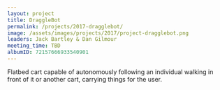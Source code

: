 ```yaml
---
layout: project
title: DraggleBot
permalink: /projects/2017-dragglebot/
image: /assets/images/projects/2017/project-dragglebot.png
leaders: Jack Bartley & Dan Gilmour
meeting_time: TBD
albumID: 72157666933540901
---
```


Flatbed cart capable of autonomously following an individual walking in front of it or another cart, carrying things for the user. 
